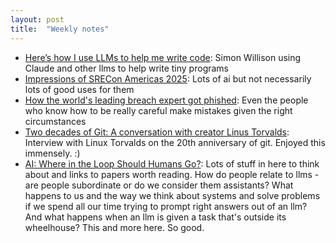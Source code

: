 ```yaml
---
layout: post
title:  "Weekly notes"
---
```


* [Here’s how I use LLMs to help me write code](https://simonwillison.net/2025/Mar/11/using-llms-for-code/): Simon Willison using Claude and other llms to help write tiny programs
* [Impressions of SRECon Americas 2025](https://blog.relyabilit.ie/impressions-of-srecon-americas-2025/): Lots of ai but not necessarily lots of good uses for them
* [How the world's leading breach expert got phished](https://pluralistic.net/2025/04/05/troy-hunt/#teach-a-man-to-phish): Even the people who know how to be really careful make mistakes given the right circumstances
* [Two decades of Git: A conversation with creator Linus Torvalds](https://www.youtube.com/watch?v=sCr_gb8rdEI): Interview with Linux Torvalds on the 20th anniversary of git. Enjoyed this immensely. :)
* [AI: Where in the Loop Should Humans Go?](https://ferd.ca/ai-where-in-the-loop-should-humans-go.html): Lots of stuff in here to think about and links to papers worth reading. How do people relate to llms - are people subordinate or do we consider them assistants? What happens to us and the way we think about systems and solve problems if we spend all our time trying to prompt right answers out of an llm? And what happens when an llm is given a task that's outside its wheelhouse? This and more here. So good.
